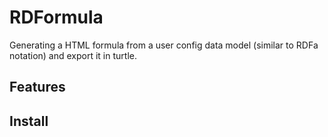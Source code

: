 RDFormula
=========

Generating a HTML formula from a user config data model (similar to RDFa notation) and export it in turtle.

Features
--------



Install
--------